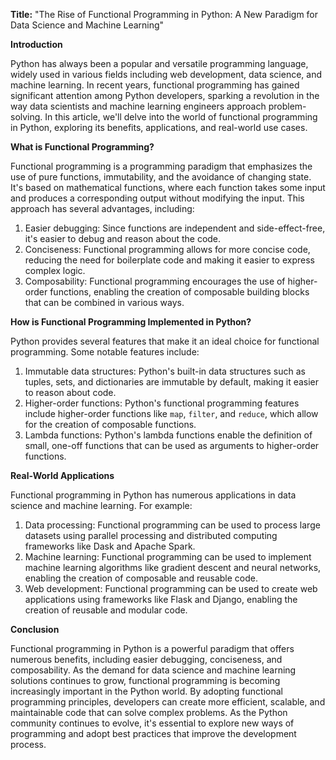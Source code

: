 **Title:** "The Rise of Functional Programming in Python: A New Paradigm for Data Science and Machine Learning"

**Introduction**

Python has always been a popular and versatile programming language, widely used in various fields including web development, data science, and machine learning. In recent years, functional programming has gained significant attention among Python developers, sparking a revolution in the way data scientists and machine learning engineers approach problem-solving. In this article, we'll delve into the world of functional programming in Python, exploring its benefits, applications, and real-world use cases.

**What is Functional Programming?**

Functional programming is a programming paradigm that emphasizes the use of pure functions, immutability, and the avoidance of changing state. It's based on mathematical functions, where each function takes some input and produces a corresponding output without modifying the input. This approach has several advantages, including:

1. Easier debugging: Since functions are independent and side-effect-free, it's easier to debug and reason about the code.
2. Conciseness: Functional programming allows for more concise code, reducing the need for boilerplate code and making it easier to express complex logic.
3. Composability: Functional programming encourages the use of higher-order functions, enabling the creation of composable building blocks that can be combined in various ways.

**How is Functional Programming Implemented in Python?**

Python provides several features that make it an ideal choice for functional programming. Some notable features include:

1. Immutable data structures: Python's built-in data structures such as tuples, sets, and dictionaries are immutable by default, making it easier to reason about code.
2. Higher-order functions: Python's functional programming features include higher-order functions like `map`, `filter`, and `reduce`, which allow for the creation of composable functions.
3. Lambda functions: Python's lambda functions enable the definition of small, one-off functions that can be used as arguments to higher-order functions.

**Real-World Applications**

Functional programming in Python has numerous applications in data science and machine learning. For example:

1. Data processing: Functional programming can be used to process large datasets using parallel processing and distributed computing frameworks like Dask and Apache Spark.
2. Machine learning: Functional programming can be used to implement machine learning algorithms like gradient descent and neural networks, enabling the creation of composable and reusable code.
3. Web development: Functional programming can be used to create web applications using frameworks like Flask and Django, enabling the creation of reusable and modular code.

**Conclusion**

Functional programming in Python is a powerful paradigm that offers numerous benefits, including easier debugging, conciseness, and composability. As the demand for data science and machine learning solutions continues to grow, functional programming is becoming increasingly important in the Python world. By adopting functional programming principles, developers can create more efficient, scalable, and maintainable code that can solve complex problems. As the Python community continues to evolve, it's essential to explore new ways of programming and adopt best practices that improve the development process.